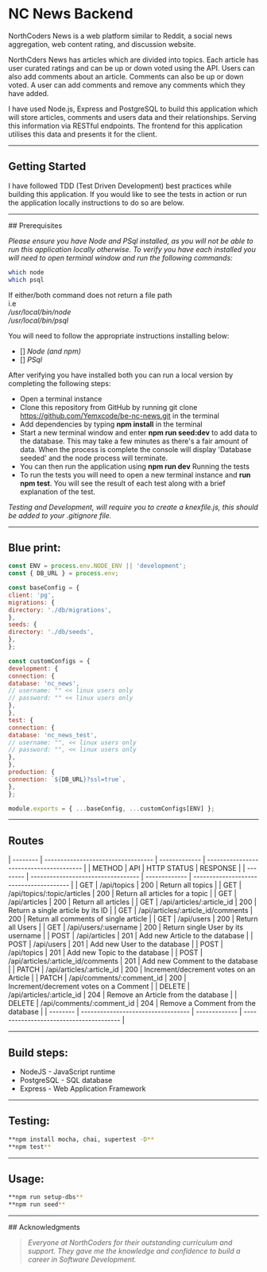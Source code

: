 

# NC News Backend


NorthCoders News is a web platform similar to Reddit, a social news aggregation, web content rating, and discussion website.

NorthCders News has articles which are divided into topics. Each article has user curated ratings and can be up or down voted using the API. Users can also add comments about an article. Comments can also be up or down voted. A user can add comments and remove any comments which they have added.

I have used Node.js, Express and PostgreSQL to build this application which will store articles, comments and users data and their relationships. Serving this information via RESTful endpoints. The frontend for this application utilises this data and presents it for the client.
___

## Getting Started

I have followed TDD (Test Driven Development) best practices while building this application. If you would like to see the tests in action or run the application locally instructions to do so are below.
___

## Prerequisites

_Please ensure you have Node and PSql installed, as you will not be able to run this application locally otherwise._
_To verify you have each installed you will need to open terminal window and run the following commands:_

```bash
which node    
which psql
```
If either/both command does not return a file path  
i.e  
_/usr/local/bin/node_      
_/usr/local/bin/psql_

You will need to follow the appropriate instructions installing below:
* [] _Node (and npm)_    
* [] _PSql_

After verifying you have installed both you can run a local version by completing the following steps:

* Open a terminal instance
* Clone this repository from GitHub by running git clone https://github.com/Yemxcode/be-nc-news.git in the terminal
* Add dependencies by typing **npm install** in the terminal
* Start a new terminal window and enter **npm run seed:dev** to add data to the database. This may take a few minutes as there's a fair amount of data. When the process is complete the console will display 'Database seeded' and the node process will terminate.
* You can then run the application using **npm run dev**
Running the tests
* To run the tests you will need to open a new terminal instance and **run npm test**. You will see the result of each test along with a brief explanation of the test.

_Testing and Development, will require you to create a knexfile.js, this should be added to your .gitignore file._
___

## Blue print:

```javascript
const ENV = process.env.NODE_ENV || 'development';
const { DB_URL } = process.env;

const baseConfig = {
client: 'pg',
migrations: {
directory: './db/migrations',
},
seeds: {
directory: './db/seeds',
},
};

const customConfigs = {
development: {
connection: {
database: 'nc_news',
// username: "" << linux users only
// password: "" << linux users only
},
},
test: {
connection: {
database: 'nc_news_test',
// username: "", << linux users only
// password: "", << linux users only
},
},
production: {
connection: `${DB_URL}?ssl=true`,
},
};

module.exports = { ...baseConfig, ...customConfigs[ENV] };
```

___

## Routes


| -------- | ---------------------------------- | ------------- | --------------------------------------- |
| METHOD   | API                                | HTTP STATUS   | RESPONSE                                |
| -------- | ---------------------------------- | ------------- | --------------------------------------- |
| GET      | /api/topics                        | 200           | Return all topics                       |
| GET      | /api/topics/:topic/articles        | 200           | Return all articles for a topic         |
| GET      | /api/articles                      | 200           | Return all articles                     |
| GET      | /api/articles/:article_id          | 200           | Return a single article by its ID       |
| GET      | /api/articles/:article_id/comments | 200           | Return all comments of single article   |
| GET      | /api/users                         | 200           | Return all Users                        |
| GET      | /api/users/:username               | 200           | Return single User by its username      |
| POST     | /api/articles                      | 201           | Add new Article to the database         |
| POST     | /api/users                         | 201           | Add new User to the database            |
| POST     | /api/topics                        | 201           | Add new Topic to the database           |
| POST     | /api/articles/:article_id/comments | 201           | Add new Comment to the database         |
| PATCH    | /api/articles/:article_id          | 200           | Increment/decrement votes on an Article |
| PATCH    | /api/comments/:comment_id          | 200           | Increment/decrement votes on a Comment  |
| DELETE   | /api/articles/:article_id          | 204           | Remove an Article from the database     |
| DELETE   | /api/comments/:comment_id          | 204           | Remove a Comment from the database      |
| -------- | ---------------------------------- | ------------- | --------------------------------------- |
___

## Build steps:

* NodeJS - JavaScript runtime
* PostgreSQL - SQL database
* Express - Web Application Framework
___

## Testing:

```bash
**npm install mocha, chai, supertest -D**   
**npm test**
```
___

## Usage:

```bash
**npm run setup-dbs**  
**npm run seed**
```
___
## Acknowledgments   
>_Everyone at NorthCoders for their outstanding curriculum and support. They gave me the knowledge and confidence to build a career in Software Development._
